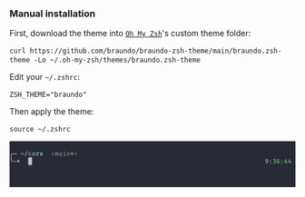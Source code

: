 ### Manual installation

First, download the theme into [`Oh My Zsh`](https://github.com/robbyrussell/oh-my-zsh)'s custom theme folder:

```
curl https://github.com/braundo/braundo-zsh-theme/main/braundo.zsh-theme -Lo ~/.oh-my-zsh/themes/braundo.zsh-theme
```

Edit your `~/.zshrc`:

```
ZSH_THEME="braundo"
```

Then apply the theme:

```
source ~/.zshrc
```

![screenshot](screenshot.jpg?raw=true)
